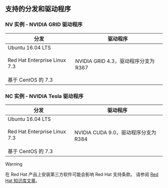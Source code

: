 ## <a name="supported-distributions-and-drivers"></a>支持的分发和驱动程序


### <a name="nv-instances---nvidia-grid-drivers"></a>NV 实例 - NVIDIA GRID 驱动程序


| 分发 | 驱动程序 |
| --- | --- | 
| Ubuntu 16.04 LTS<br/><br/>Red Hat Enterprise Linux 7.3<br/><br/>基于 CentOS 的 7.3 | NVIDIA GRID 4.3，驱动程序分支为 R367|

### <a name="nc-instances---nvidia-tesla-drivers"></a>NC 实例 - NVIDIA Tesla 驱动程序
| 分发 | 驱动程序 |
| --- | --- | 
| Ubuntu 16.04 LTS<br/><br/> Red Hat Enterprise Linux 7.3<br/><br/> 基于 CentOS 的 7.3 | NVIDIA CUDA 9.0，驱动程序分支为 R384 |



> [!WARNING] 
> 在 Red Hat 产品上安装第三方软件可能会影响 Red Hat 支持条款。 请参阅 [Red Hat 知识库文章](https://access.redhat.com/articles/1067)。
>
